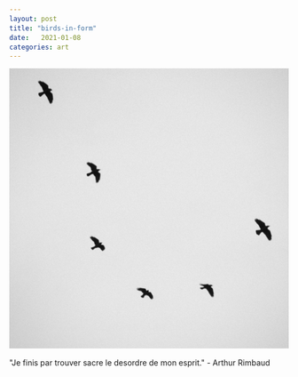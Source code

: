 ```yaml
---
layout: post
title: "birds-in-form"
date:   2021-01-08
categories: art
---
```


![birds-in-form](/img/arts/birds-in-form.jpg)

<span class='image-details'>
"Je finis par trouver sacre le desordre de mon esprit." - Arthur Rimbaud
</span>
